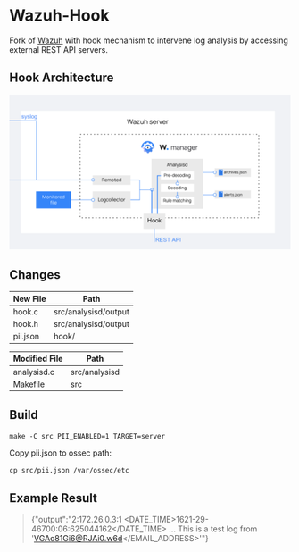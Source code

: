 # Wazuh-Hook

Fork of [Wazuh](https://github.com/wazuh/wazuh/) with hook mechanism to intervene log analysis by accessing external REST API servers.

## Hook Architecture

![Hook Architecture](./wazuh-hook.png)

## Changes

|New File|Path|
|---|---|
|hook.c|src/analysisd/output|
|hook.h|src/analysisd/output|
|pii.json|hook/|

|Modified File|Path|
|---|---|
|analysisd.c|src/analysisd|
|Makefile|src|

## Build

```
make -C src PII_ENABLED=1 TARGET=server 
```

Copy pii.json to ossec path:

```
cp src/pii.json /var/ossec/etc
```

## Example Result

> {"output":"2:172.26.0.3:1 <DATE_TIME>1621-29-46700:06:625044162</DATE_TIME> ... This is a test log from '<EMAI
L_ADDRESS>VGAo81Gi6@RJAi0.w6d</EMAIL_ADDRESS>'"}                               
